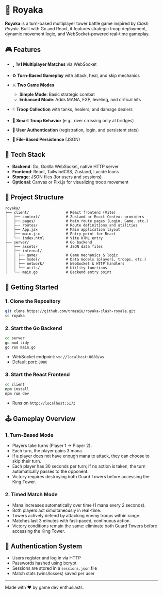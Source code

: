 # 🏰 Royaka

**Royaka** is a turn-based multiplayer tower battle game inspired by *Clash Royale*. Built with Go and React, it features strategic troop deployment, dynamic movement logic, and WebSocket-powered real-time gameplay.

## 🎮 Features

* 🢑 **1v1 Multiplayer Matches** via WebSocket
* ♻️ **Turn-Based Gameplay** with attack, heal, and skip mechanics
* ⚔️ **Two Game Modes**

  * **Simple Mode**: Basic strategic combat
  * **Enhanced Mode**: Adds MANA, EXP, leveling, and critical hits
* 🃏 **Troop Collection** with tanks, healers, and damage dealers
* 🧠 **Smart Troop Behavior** (e.g., river crossing only at bridges)
* 🔐 **User Authentication** (registration, login, and persistent stats)
* 📂 **File-Based Persistence** (JSON)

## 🧱 Tech Stack

* **Backend**: Go, Gorilla WebSocket, native HTTP server
* **Frontend**: React, TailwindCSS, Zustand, Lucide Icons
* **Storage**: JSON files (for users and sessions)
* **Optional**: Canvas or Pixi.js for visualizing troop movement

## 📁 Project Structure

```
royaka/
├── client/                 # React frontend (Vite)
│   ├── context/            # Zustand or React Context providers
│   ├── pages/              # Main route pages (Login, Game, etc.)
│   ├── routes/             # Route definitions and utilities
│   ├── App.jsx             # Main application layout
│   ├── main.jsx            # Entry point for React
│   └── index.html          # Vite HTML entry
├── server/                 # Go backend
│   ├── assets/             # JSON data files
│   ├── internal/
│   │ ├── game/             # Game mechanics & logic
│   │ ├── model/            # Data models (players, troops, etc.)
│   │ ├── network/          # WebSocket & HTTP handlers
│   │ └── utils/            # Utility functions
│   └── main.go             # Backend entry point
```

## 🚀 Getting Started

### 1. Clone the Repository

```bash
git clone https://github.com/trmzaiu/royaka-clash-royale.git
cd royaka
```

### 2. Start the Go Backend

```bash
cd server
go mod tidy
go run main.go
```

* WebSocket endpoint: `ws://localhost:8080/ws`
* Default port: `8080`

### 3. Start the React Frontend

```bash
cd client
npm install
npm run dev
```

* Runs on `http://localhost:5173`

## 🕹️ Gameplay Overview

### 1. Turn-Based Mode
- Players take turns (Player 1 → Player 2).
- Each turn, the player gains 3 mana.
- If a player does not have enough mana to attack, they can choose to skip their turn.
- Each player has 30 seconds per turn; if no action is taken, the turn automatically passes to the opponent.
- Victory requires destroying both Guard Towers before accessing the King Tower.

### 2. Timed Match Mode
- Mana increases automatically over time (1 mana every 2 seconds).
- Both players act simultaneously in real-time.
- Towers actively defend by attacking enemy troops within range.
- Matches last 3 minutes with fast-paced, continuous action.
- Victory conditions remain the same: eliminate both Guard Towers before accessing the King Tower.

## 🔐 Authentication System

* Users register and log in via HTTP
* Passwords hashed using bcrypt
* Sessions are stored in a `sessions.json` file
* Match stats (wins/losses) saved per user

---

Made with ❤️ by game dev enthusiasts.
